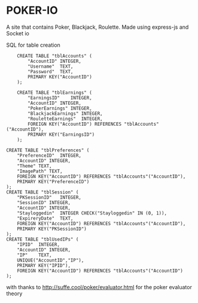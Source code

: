 # POKER-IO

A site that contains Poker, Blackjack, Roulette.
Made using express-js and Socket io

 SQL for table creation   

        CREATE TABLE "tblAccounts" (
        	"AccountID"	INTEGER,
        	"Username"	TEXT,
        	"Password"	TEXT,
        	PRIMARY KEY("AccountID")
        );
    
        CREATE TABLE "tblEarnings" (
        	"EarningsID"	INTEGER,
        	"AccountID"	INTEGER,
        	"PokerEarnings"	INTEGER,
        	"BlackjackEarnings"	INTEGER,
        	"RouletteEarnings"	INTEGER,
        	FOREIGN KEY("AccountID") REFERENCES "tblAccounts"("AccountID"),
        	PRIMARY KEY("EarningsID")
        );
    
    CREATE TABLE "tblPreferences" (
    	"PreferenceID"	INTEGER,
    	"AccountID"	INTEGER,
    	"Theme"	TEXT,
    	"ImagePath"	TEXT,
    	FOREIGN KEY("AccountID") REFERENCES "tblAccounts"("AccountID"),
    	PRIMARY KEY("PreferenceID")
    );
    CREATE TABLE "tblSession" (
    	"PKSessionID"	INTEGER,
    	"SessionID"	INTEGER,
    	"AccountID"	INTEGER,
    	"Stayloggedin"	INTEGER CHECK("Stayloggedin" IN (0, 1)),
    	"ExpireryDate"	TEXT,
    	FOREIGN KEY("AccountID") REFERENCES "tblAccounts"("AccountID"),
    	PRIMARY KEY("PKSessionID")
    );
    CREATE TABLE "tblUsedIPs" (
    	"IPID"	INTEGER,
    	"AccountID"	INTEGER,
    	"IP"	TEXT,
    	UNIQUE("AccountID","IP"),
    	PRIMARY KEY("IPID"),
    	FOREIGN KEY("AccountID") REFERENCES "tblAccounts"("AccountID")
    );

with thanks to http://suffe.cool/poker/evaluator.html for the poker evaluator theory

